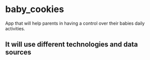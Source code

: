 # baby_cookies
App that will help parents in having a control over their babies daily activities.

## It will use different technologies and data sources
